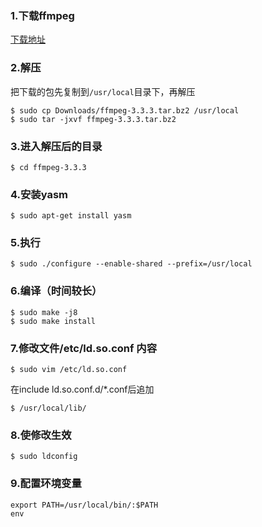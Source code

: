 ### 1.下载ffmpeg
[下载地址](https://ffmpeg.org/download.html#build-linux)

### 2.解压

把下载的包先复制到`/usr/local`目录下，再解压
```
$ sudo cp Downloads/ffmpeg-3.3.3.tar.bz2 /usr/local
$ sudo tar -jxvf ffmpeg-3.3.3.tar.bz2
```

### 3.进入解压后的目录
`$ cd ffmpeg-3.3.3`

### 4.安装yasm
`$ sudo apt-get install yasm`

### 5.执行
`$ sudo ./configure --enable-shared --prefix=/usr/local`

### 6.编译（时间较长）
```
$ sudo make -j8
$ sudo make install
```

### 7.修改文件/etc/ld.so.conf 内容
`$ sudo vim /etc/ld.so.conf`

在include ld.so.conf.d/*.conf后追加

`$ /usr/local/lib/`

### 8.使修改生效
`$ sudo ldconfig`

### 9.配置环境变量
```
export PATH=/usr/local/bin/:$PATH
env
```
